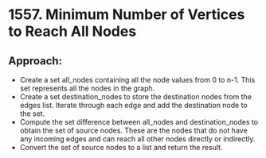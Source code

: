 # 1557. Minimum Number of Vertices to Reach All Nodes

## Approach:
 - Create a set all_nodes containing all the node values from 0 to n-1. This set represents all the nodes in the graph.
 - Create a set destination_nodes to store the destination nodes from the edges list. Iterate through each edge and add the destination node to the set.
 - Compute the set difference between all_nodes and destination_nodes to obtain the set of source nodes. These are the nodes that do not have any incoming edges and can reach all other nodes directly or indirectly.
 - Convert the set of source nodes to a list and return the result.

<br></br>

